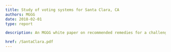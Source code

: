 ```yaml
---
title: Study of voting systems for Santa Clara, CA
authors: MGGG
date: 2018-02-01
type: report

description: An MGGG white paper on recommended remedies for a challenged at-large City Council voting scheme.

href: /SantaClara.pdf
---
```

